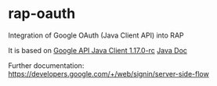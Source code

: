 rap-oauth
=========

Integration of Google OAuth (Java Client API) into RAP


It is based on [Google API Java Client 1.17.0-rc](https://code.google.com/p/google-api-java-client/wiki/OAuth2)
[Java Doc](http://javadoc.google-api-java-client.googlecode.com/hg/1.17.0-rc/index.html)

Further documentation: https://developers.google.com/+/web/signin/server-side-flow

